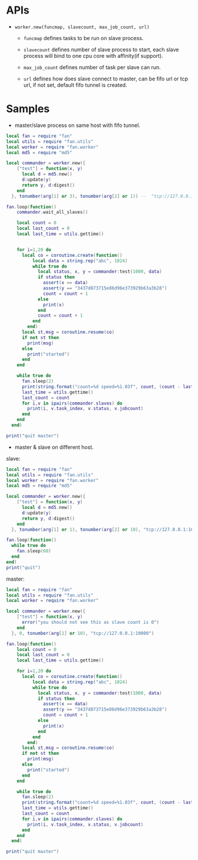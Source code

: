 APIs
====

* `worker.new(funcmap, slavecount, max_job_count, url)`
	* `funcmap` defines tasks to be run on slave process.


	* `slavecount` defines number of slave process to start, each slave process will bind to one cpu core with affinity(if support).


	* `max_job_count` defines number of task per slave can run.

	* `url` defines how does slave connect to master, can be fifo url or tcp url, if not set, default fifo tunnel is created.

Samples
=======

* master/slave process on same host with fifo tunnel.

```lua
local fan = require "fan"
local utils = require "fan.utils"
local worker = require "fan.worker"
local md5 = require "md5"

local commander = worker.new({
    ["test"] = function(x, y)
      local d = md5.new()
      d:update(y)
      return y, d:digest()
    end
  }, tonumber(arg[1] or 3), tonumber(arg[2] or 1)) --  "tcp://127.0.0.1:10000"

fan.loop(function()
    commander.wait_all_slaves()

    local count = 0
    local last_count = 0
    local last_time = utils.gettime()


    for i=1,20 do
      local co = coroutine.create(function()
          local data = string.rep("abc", 1024)
          while true do
            local status, x, y = commander:test(1000, data)
            if status then
              assert(x == data)
              assert(y == "3437d873715e86d96e373929b63a3b28")
              count = count + 1
            else
              print(x)
            end
            count = count + 1
          end
        end)
      local st,msg = coroutine.resume(co)
      if not st then
        print(msg)
      else
        print("started")
      end
    end

    while true do
      fan.sleep(2)
      print(string.format("count=%d speed=%1.03f", count, (count - last_count) / (utils.gettime() - last_time)))
      last_time = utils.gettime()
      last_count = count
      for i,v in ipairs(commander.slaves) do
        print(i, v.task_index, v.status, v.jobcount)
      end
    end
  end)

print("quit master")

```

* master & slave on different host.

slave:

```lua
local fan = require "fan"
local utils = require "fan.utils"
local worker = require "fan.worker"
local md5 = require "md5"

local commander = worker.new({
    ["test"] = function(x, y)
      local d = md5.new()
      d:update(y)
      return y, d:digest()
    end
  }, tonumber(arg[1] or 1), tonumber(arg[2] or 10), "tcp://127.0.0.1:10000")

fan.loop(function()
  while true do
    fan.sleep(60)
  end
end)
print("quit")
```

master:

```lua
local fan = require "fan"
local utils = require "fan.utils"
local worker = require "fan.worker"

local commander = worker.new({
    ["test"] = function(x, y)
      error("you should not see this as slave count is 0")
    end
  }, 0, tonumber(arg[1] or 10), "tcp://127.0.0.1:10000")

fan.loop(function()
    local count = 0
    local last_count = 0
    local last_time = utils.gettime()

    for i=1,20 do
      local co = coroutine.create(function()
          local data = string.rep("abc", 1024)
          while true do
            local status, x, y = commander:test(1000, data)
            if status then
              assert(x == data)
              assert(y == "3437d873715e86d96e373929b63a3b28")
              count = count + 1
            else
              print(x)
            end
          end
        end)
      local st,msg = coroutine.resume(co)
      if not st then
        print(msg)
      else
        print("started")
      end
    end

    while true do
      fan.sleep(2)
      print(string.format("count=%d speed=%1.03f", count, (count - last_count) / (utils.gettime() - last_time)))
      last_time = utils.gettime()
      last_count = count
      for i,v in ipairs(commander.slaves) do
        print(i, v.task_index, v.status, v.jobcount)
      end
    end
  end)

print("quit master")
```
